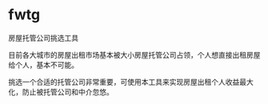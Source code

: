 # fwtg
房屋托管公司挑选工具

目前各大城市的房屋出租市场基本被大小房屋托管公司占领，个人想直接出租房屋给个人，基本不可能。

挑选一个合适的托管公司非常重要，可使用本工具来实现房屋出租个人收益最大化，防止被托管公司和中介忽悠。
